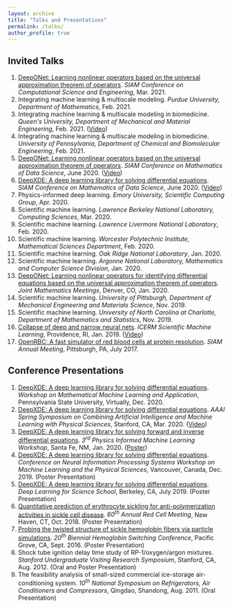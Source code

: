```yaml
---
layout: archive
title: "Talks and Presentations"
permalink: /talks/
author_profile: true
---
```


<!-- {% if site.talkmap_link == true %}

<p style="text-decoration:underline;"><a href="/talkmap.html">See a map of all the places I've given a talk!</a></p>

{% endif %}

{% for post in site.talks reversed %}
  {% include archive-single-talk.html %}
{% endfor %} -->

## Invited Talks

1. [DeepONet: Learning nonlinear operators based on the universal approximation theorem of operators](http://lululxvi.github.io/files/talks/2021SIAMCSE.pdf). *SIAM Conference on Computational Science and Engineering*, Mar. 2021.
1. Integrating machine learning & multiscale modeling. *Purdue University, Department of Mathematics*, Feb. 2021.
1. Integrating machine learning & multiscale modeling in biomedicine. *Queen's University, Department of Mechanical and Material Engineering*, Feb. 2021. ([Video](https://www.youtube.com/watch?v=JXwLxE6VV4E))
1. Integrating machine learning & multiscale modeling in biomedicine. *University of Pennsylvania, Department of Chemical and Biomolecular Engineering*, Feb. 2021.
1. [DeepONet: Learning nonlinear operators based on the universal approximation theorem of operators](http://lululxvi.github.io/files/talks/2020SIAMMDS_MS1.pdf). *SIAM Conference on Mathematics of Data Science*, June 2020. ([Video](https://siam9-my.sharepoint.com/:f:/g/personal/moore_siam_org/EozlWBNiYY9Alq_4TdmXwjgBBkTubUjgbHc5T_XGSxe0og))
1. [DeepXDE: A deep learning library for solving differential equations](http://lululxvi.github.io/files/talks/2020SIAMMDS_MS70.pdf). *SIAM Conference on Mathematics of Data Science*, June 2020. ([Video](https://www.youtube.com/watch?v=bvL5T6DANwg&list=LLh3X9odDeghdrEfyyQU2MUw&index=2&t=6945s))
1. Physics-informed deep learning. *Emory University, Scientific Computing Group*, Apr. 2020.
1. Scientific machine learning. *Lawrence Berkeley National Laboratory, Computing Sciences*, Mar. 2020.
1. Scientific machine learning. *Lawrence Livermore National Laboratory*, Feb. 2020.
1. Scientific machine learning. *Worcester Polytechnic Institute, Mathematical Sciences Department*, Feb. 2020.
1. Scientific machine learning. *Oak Ridge National Laboratory*, Jan. 2020.
1. Scientific machine learning. *Argonne National Laboratory, Mathematics and Computer Science Division*, Jan. 2020.
1. [DeepONet: Learning nonlinear operators for identifying differential equations based on the universal approximation theorem of operators](http://lululxvi.github.io/files/talks/2020JMM.pdf). *Joint Mathematics Meetings*, Denver, CO, Jan. 2020.
1. Scientific machine learning. *University of Pittsburgh, Department of Mechanical Engineering and Materials Science*, Nov. 2019.
1. Scientific machine learning. *University of North Carolina at Charlotte, Department of Mathematics and Statistics*, Nov. 2019.
1. [Collapse of deep and narrow neural nets](http://lululxvi.github.io/files/talks/2019icerm.pdf). *ICERM Scientific Machine Learning*, Providence, RI, Jan. 2019. ([Video](https://icerm.brown.edu/video_archive/?play=1812))
1. [OpenRBC: A fast simulator of red blood cells at protein resolution](http://lululxvi.github.io/files/talks/2017siam.pdf). *SIAM Annual Meeting*, Pittsburgh, PA, July 2017.

## Conference Presentations

1. [DeepXDE: A deep learning library for solving differential equations](http://lululxvi.github.io/files/posters/2020PSU.pdf). *Workshop on Mathematical Machine Learning and Application*, Pennsylvania State University, Virtually, Dec. 2020.
1. [DeepXDE: A deep learning library for solving differential equations](http://lululxvi.github.io/files/talks/2020AAAI.pdf). *AAAI Spring Symposium on Combining Artificial Intelligence and Machine Learning with Physical Sciences*, Stanford, CA, Mar. 2020. ([Video](https://www.youtube.com/watch?v=Wfgr1pMA9fY&list=PL1e3Jic2_DwwJQ528agJYMEpA0oMaDSA9&index=13))
1. [DeepXDE: A deep learning library for solving forward and inverse differential equations](http://lululxvi.github.io/files/talks/2020PIML.pdf). *3<sup>rd</sup> Physics Informed Machine Learning Workshop*, Santa Fe, NM, Jan. 2020. ([Poster](http://lululxvi.github.io/files/posters/2020PIML.pdf))
1. [DeepXDE: A deep learning library for solving differential equations](http://lululxvi.github.io/files/posters/2019NIPS.pdf). *Conference on Neural Information Processing Systems Workshop on Machine Learning and the Physical Sciences*, Vancouver, Canada, Dec. 2019. (Poster Presentation)
1. [DeepXDE: A deep learning library for solving differential equations](http://lululxvi.github.io/files/posters/2019DL4Sci.pdf). *Deep Learning for Science School*, Berkeley, CA, July 2019. (Poster Presentation)
1. [Quantitative prediction of erythrocyte sickling for anti-polymerization activities in sickle cell disease](http://lululxvi.github.io/files/posters/2018rbc.pdf). *60<sup>th</sup> Annual Red Cell Meeting*, New Haven, CT, Oct. 2018. (Poster Presentation)
1. [Probing the twisted structure of sickle hemoglobin fibers via particle simulations](http://lululxvi.github.io/files/posters/2016HBSW.pdf). *20<sup>th</sup> Biennial Hemoglobin Switching Conference*, Pacific Grove, CA, Sept. 2016. (Poster Presentation)
1. Shock tube ignition delay time study of RP-1/oxygen/argon mixtures. *Stanford Undergraduate Visiting Research Symposium*, Stanford, CA, Aug. 2012. (Oral and Poster Presentation)
1. The feasibility analysis of small-sized commercial ice-storage air-conditioning system. *10<sup>th</sup> National Symposium on Refrigerators, Air Conditioners and Compressors*, Qingdao, Shandong, Aug. 2011. (Oral Presentation)
